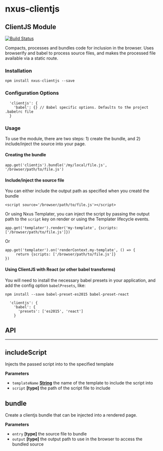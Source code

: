 # nxus-clientjs

## 

## ClientJS Module

[![Build Status](https://travis-ci.org/nxus/clientjs.svg?branch=master)](https://travis-ci.org/nxus/clientjs)

Compacts, processes and bundles code for inclusion in the browser.  Uses browserify and babel to process source files, and makes
the processed file available via a static route.

### Installation

    npm install nxus-clientjs --save

### Configuration Options

      'clientjs': {
        'babel': {} // Babel specific options. Defaults to the project .babelrc file
      }

### Usage

To use the module, there are two steps: 1) create the bundle, and 2) include/inject the source into your page.

#### Creating the bundle

    app.get('clientjs').bundle('/my/local/file.js', '/browser/path/to/file.js')

#### Include/inject the source file

You can either include the output path as specified when you creatd the bundle

    <script source='/browser/path/to/file.js'></script>

Or using Nxus Templater, you can inject the script by passing the output path to the `script` key on render or using the Templater 
lifecycle events.

    app.get('templater').render('my-template', {scripts: ['/browser/path/to/file.js']})

Or

    app.get('templater').on('renderContext.my-template', () => {
         return {scripts: ['/browser/path/to/file.js']}
    })

#### Using ClientJS with React (or other babel transforms)

You will need to install the necessary babel presets in your application, and add the config option `babelPresets`, like:

    npm install --save babel-preset-es2015 babel-preset-react

      'clientjs': {
        'babel': {
          'presets': ['es2015', 'react']
        }

## API

* * *

## includeScript

Injects the passed script into to the specified template

**Parameters**

-   `templateName` **[String](https://developer.mozilla.org/en-US/docs/Web/JavaScript/Reference/Global_Objects/String)** the name of the template to include the script into
-   `script` **\[type]** the path of the script file to include

## bundle

Create a clientjs bundle that can be injected into a rendered page.

**Parameters**

-   `entry` **\[type]** the source file to bundle
-   `output` **\[type]** the output path to use in the browser to access the bundled source
